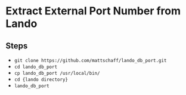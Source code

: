 # Extract External Port Number from Lando

## Steps
- `git clone https://github.com/mattschaff/lando_db_port.git`
- `cd lando_db_port`
- `cp lando_db_port /usr/local/bin/`
- `cd {lando directory}`
- `lando_db_port`